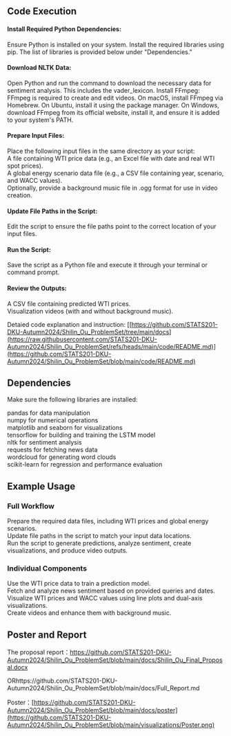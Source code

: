 
## Code Execution

#### Install Required Python Dependencies:
Ensure Python is installed on your system.
Install the required libraries using pip. The list of libraries is provided below under "Dependencies."
#### Download NLTK Data:
Open Python and run the command to download the necessary data for sentiment analysis. This includes the vader_lexicon.
Install FFmpeg:
FFmpeg is required to create and edit videos.
On macOS, install FFmpeg via Homebrew.
On Ubuntu, install it using the package manager.
On Windows, download FFmpeg from its official website, install it, and ensure it is added to your system's PATH.
#### Prepare Input Files:
Place the following input files in the same directory as your script:  
A file containing WTI price data (e.g., an Excel file with date and real WTI spot prices).  
A global energy scenario data file (e.g., a CSV file containing year, scenario, and WACC values).  
Optionally, provide a background music file in .ogg format for use in video creation.
#### Update File Paths in the Script:
Edit the script to ensure the file paths point to the correct location of your input files.  
#### Run the Script:
Save the script as a Python file and execute it through your terminal or command prompt.  
#### Review the Outputs:  
A CSV file containing predicted WTI prices.  
Visualization videos (with and without background music).  

Detaied code explanation and instruction: [[https://github.com/STATS201-DKU-Autumn2024/Shilin_Ou_ProblemSet/tree/main/docs](https://raw.githubusercontent.com/STATS201-DKU-Autumn2024/Shilin_Ou_ProblemSet/refs/heads/main/code/README.md)](https://github.com/STATS201-DKU-Autumn2024/Shilin_Ou_ProblemSet/blob/main/code/README.md)
## Dependencies

Make sure the following libraries are installed:

pandas for data manipulation  
numpy for numerical operations  
matplotlib and seaborn for visualizations  
tensorflow for building and training the LSTM model  
nltk for sentiment analysis  
requests for fetching news data  
wordcloud for generating word clouds  
scikit-learn for regression and performance evaluation  


## Example Usage

### Full Workflow
Prepare the required data files, including WTI prices and global energy scenarios.  
Update file paths in the script to match your input data locations.  
Run the script to generate predictions, analyze sentiment, create visualizations, and produce video outputs.  
### Individual Components  
Use the WTI price data to train a prediction model.  
Fetch and analyze news sentiment based on provided queries and dates.  
Visualize WTI prices and WACC values using line plots and dual-axis visualizations.  
Create videos and enhance them with background music.

## Poster and Report
The proposal report：https://github.com/STATS201-DKU-Autumn2024/Shilin_Ou_ProblemSet/blob/main/docs/Shilin_Ou_Final_Proposal.docx 

ORhttps://github.com/STATS201-DKU-Autumn2024/Shilin_Ou_ProblemSet/blob/main/docs/Full_Report.md


Poster：[https://github.com/STATS201-DKU-Autumn2024/Shilin_Ou_ProblemSet/blob/main/docs/poster](https://github.com/STATS201-DKU-Autumn2024/Shilin_Ou_ProblemSet/blob/main/visualizations/Poster.png)
